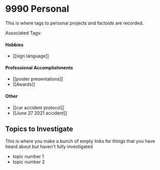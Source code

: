 # 9990 Personal
This is where tags to personal projects and factoids are recorded.

Associated Tags: 

#### Hobbies
- [[sign language]]


#### Professional Accomplishments
- [[poster presentations]]
- [[Awards]]

#### Other
- [[car accident protocol]]
- [[June 27 2021 accident]]

## Topics to Investigate
This is where you make a bunch of empty links for things that you have heard about but haven't fully investigated
- topic number 1
- topic number 2